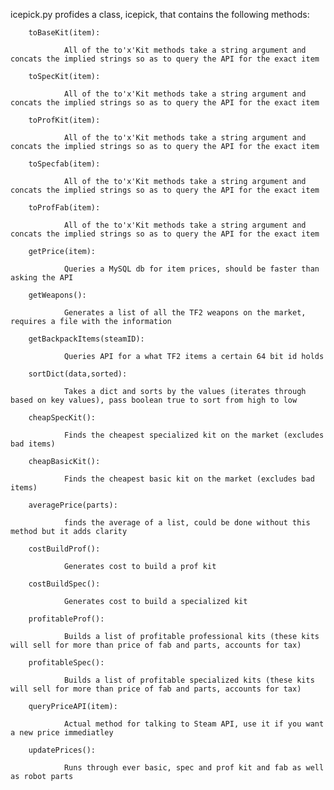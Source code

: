 icepick.py profides a class, icepick, that contains the following methods:

        toBaseKit(item):

                All of the to'x'Kit methods take a string argument and concats the implied strings so as to query the API for the exact item

        toSpecKit(item):

                All of the to'x'Kit methods take a string argument and concats the implied strings so as to query the API for the exact item

        toProfKit(item):

                All of the to'x'Kit methods take a string argument and concats the implied strings so as to query the API for the exact item

        toSpecfab(item):

                All of the to'x'Kit methods take a string argument and concats the implied strings so as to query the API for the exact item

        toProfFab(item):

                All of the to'x'Kit methods take a string argument and concats the implied strings so as to query the API for the exact item

        getPrice(item):

                Queries a MySQL db for item prices, should be faster than asking the API

        getWeapons():

                Generates a list of all the TF2 weapons on the market, requires a file with the information

        getBackpackItems(steamID):

                Queries API for a what TF2 items a certain 64 bit id holds

        sortDict(data,sorted):

                Takes a dict and sorts by the values (iterates through based on key values), pass boolean true to sort from high to low

        cheapSpecKit():

                Finds the cheapest specialized kit on the market (excludes bad items)

        cheapBasicKit():

                Finds the cheapest basic kit on the market (excludes bad items)

        averagePrice(parts):

                finds the average of a list, could be done without this method but it adds clarity

        costBuildProf():

                Generates cost to build a prof kit

        costBuildSpec():

                Generates cost to build a specialized kit

        profitableProf():

                Builds a list of profitable professional kits (these kits will sell for more than price of fab and parts, accounts for tax)

        profitableSpec():

                Builds a list of profitable specialized kits (these kits will sell for more than price of fab and parts, accounts for tax)

        queryPriceAPI(item):

                Actual method for talking to Steam API, use it if you want a new price immediatley

        updatePrices():

                Runs through ever basic, spec and prof kit and fab as well as robot parts

